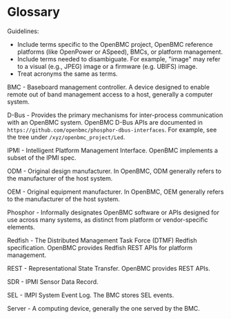 # Glossary

Guidelines:

- Include terms specific to the OpenBMC project, OpenBMC reference platforms
  (like OpenPower or ASpeed), BMCs, or platform management.
- Include terms needed to disambiguate. For example, "image" may refer to a
  visual (e.g., JPEG) image or a firmware (e.g. UBIFS) image.
- Treat acronyms the same as terms.

BMC - Baseboard management controller. A device designed to enable remote out of
band management access to a host, generally a computer system.

D-Bus - Provides the primary mechanisms for inter-process communication with an
OpenBMC system. OpenBMC D-Bus APIs are documented in
`https://github.com/openbmc/phosphor-dbus-interfaces`. For example, see the tree
under `/xyz/openbmc_project/Led`.

IPMI - Intelligent Platform Management Interface. OpenBMC implements a subset of
the IPMI spec.

ODM - Original design manufacturer. In OpenBMC, ODM generally refers to the
manufacturer of the host system.

OEM - Original equipment manufacturer. In OpenBMC, OEM generally refers to the
manufacturer of the host system.

Phosphor - Informally designates OpenBMC software or APIs designed for use
across many systems, as distinct from platform or vendor-specific elements.

Redfish - The Distributed Management Task Force (DTMF) Redfish specification.
OpenBMC provides Redfish REST APIs for platform management.

REST - Representational State Transfer. OpenBMC provides REST APIs.

SDR - IPMI Sensor Data Record.

SEL - IMPI System Event Log. The BMC stores SEL events.

Server - A computing device, generally the one served by the BMC.
